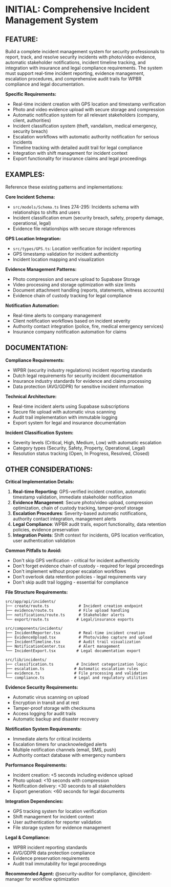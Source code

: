 # INITIAL: Comprehensive Incident Management System

## FEATURE:
Build a complete incident management system for security professionals to report, track, and resolve security incidents with photo/video evidence, automatic stakeholder notifications, incident timeline tracking, and integration with insurance and legal compliance requirements. The system must support real-time incident reporting, evidence management, escalation procedures, and comprehensive audit trails for WPBR compliance and legal documentation.

**Specific Requirements:**
- Real-time incident creation with GPS location and timestamp verification
- Photo and video evidence upload with secure storage and compression
- Automatic notification system for all relevant stakeholders (company, client, authorities)
- Incident classification system (theft, vandalism, medical emergency, security breach)
- Escalation workflows with automatic authority notification for serious incidents
- Timeline tracking with detailed audit trail for legal compliance
- Integration with shift management for incident context
- Export functionality for insurance claims and legal proceedings

## EXAMPLES:
Reference these existing patterns and implementations:

**Core Incident Schema:**
- `src/models/Schema.ts` lines 274-295: Incidents schema with relationships to shifts and users
- Incident classification enum (security breach, safety, property damage, operational, legal)
- Evidence file relationships with secure storage references

**GPS Location Integration:**
- `src/types/GPS.ts`: Location verification for incident reporting
- GPS timestamp validation for incident authenticity
- Incident location mapping and visualization

**Evidence Management Patterns:**
- Photo compression and secure upload to Supabase Storage
- Video processing and storage optimization with size limits
- Document attachment handling (reports, statements, witness accounts)
- Evidence chain of custody tracking for legal compliance

**Notification Automation:**
- Real-time alerts to company management
- Client notification workflows based on incident severity
- Authority contact integration (police, fire, medical emergency services)
- Insurance company notification automation for claims

## DOCUMENTATION:
**Compliance Requirements:**
- WPBR (security industry regulations) incident reporting standards
- Dutch legal requirements for security incident documentation
- Insurance industry standards for evidence and claims processing
- Data protection (AVG/GDPR) for sensitive incident information

**Technical Architecture:**
- Real-time incident alerts using Supabase subscriptions
- Secure file upload with automatic virus scanning
- Audit trail implementation with immutable logging
- Export system for legal and insurance documentation

**Incident Classification System:**
- Severity levels (Critical, High, Medium, Low) with automatic escalation
- Category types (Security, Safety, Property, Operational, Legal)
- Resolution status tracking (Open, In Progress, Resolved, Closed)

## OTHER CONSIDERATIONS:

**Critical Implementation Details:**
1. **Real-time Reporting**: GPS-verified incident creation, automatic timestamp validation, immediate stakeholder notification
2. **Evidence Management**: Secure photo/video upload, compression optimization, chain of custody tracking, tamper-proof storage
3. **Escalation Procedures**: Severity-based automatic notifications, authority contact integration, management alerts
4. **Legal Compliance**: WPBR audit trails, export functionality, data retention policies, evidence preservation
5. **Integration Points**: Shift context for incidents, GPS location verification, user authentication validation

**Common Pitfalls to Avoid:**
- Don't skip GPS verification - critical for incident authenticity
- Don't forget evidence chain of custody - required for legal proceedings
- Don't implement without proper escalation workflows
- Don't overlook data retention policies - legal requirements vary
- Don't skip audit trail logging - essential for compliance

**File Structure Requirements:**
```
src/app/api/incidents/
├── create/route.ts             # Incident creation endpoint
├── evidence/route.ts           # File upload handling
├── notifications/route.ts      # Stakeholder alerts
└── export/route.ts            # Legal/insurance exports

src/components/incidents/
├── IncidentReporter.tsx        # Real-time incident creation
├── EvidenceUpload.tsx          # Photo/video capture and upload
├── IncidentTimeline.tsx        # Audit trail visualization
├── NotificationCenter.tsx      # Alert management
└── IncidentExport.tsx         # Legal documentation export

src/lib/incidents/
├── classification.ts          # Incident categorization logic
├── escalation.ts             # Automatic escalation rules
├── evidence.ts               # File processing and validation
└── compliance.ts             # Legal and regulatory utilities
```

**Evidence Security Requirements:**
- Automatic virus scanning on upload
- Encryption in transit and at rest
- Tamper-proof storage with checksums
- Access logging for audit trails
- Automatic backup and disaster recovery

**Notification System Requirements:**
- Immediate alerts for critical incidents
- Escalation timers for unacknowledged alerts
- Multiple notification channels (email, SMS, push)
- Authority contact database with emergency numbers

**Performance Requirements:**
- Incident creation: <5 seconds including evidence upload
- Photo upload: <10 seconds with compression
- Notification delivery: <30 seconds to all stakeholders
- Export generation: <60 seconds for legal documents

**Integration Dependencies:**
- GPS tracking system for location verification
- Shift management for incident context
- User authentication for reporter validation
- File storage system for evidence management

**Legal & Compliance:**
- WPBR incident reporting standards
- AVG/GDPR data protection compliance
- Evidence preservation requirements
- Audit trail immutability for legal proceedings

**Recommended Agent:** @security-auditor for compliance, @incident-manager for workflow optimization